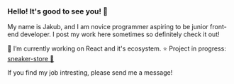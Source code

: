 ### Hello! It's good to see you! 👋

My name is Jakub, and I am novice programmer aspiring to be junior front-end developer. I post my work here sometimes so definitely check it out!

🔭 I’m currently working on React and it's ecosystem.
⭐ Project in progress: [sneaker-store 👟](https://github.com/MemeeMaster/sneaker-store)

If you find my job intresting, please send me a message!
